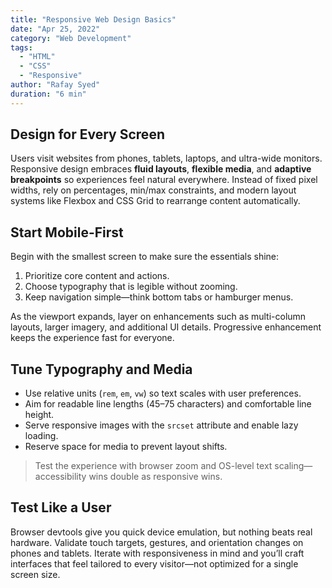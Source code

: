```yaml
---
title: "Responsive Web Design Basics"
date: "Apr 25, 2022"
category: "Web Development"
tags:
  - "HTML"
  - "CSS"
  - "Responsive"
author: "Rafay Syed"
duration: "6 min"
---
```


## Design for Every Screen

Users visit websites from phones, tablets, laptops, and ultra-wide monitors. Responsive design embraces **fluid layouts**, **flexible media**, and **adaptive breakpoints** so experiences feel natural everywhere. Instead of fixed pixel widths, rely on percentages, min/max constraints, and modern layout systems like Flexbox and CSS Grid to rearrange content automatically.

## Start Mobile-First

Begin with the smallest screen to make sure the essentials shine:

1. Prioritize core content and actions.  
2. Choose typography that is legible without zooming.  
3. Keep navigation simple—think bottom tabs or hamburger menus.

As the viewport expands, layer on enhancements such as multi-column layouts, larger imagery, and additional UI details. Progressive enhancement keeps the experience fast for everyone.

## Tune Typography and Media

- Use relative units (`rem`, `em`, `vw`) so text scales with user preferences.  
- Aim for readable line lengths (45–75 characters) and comfortable line height.  
- Serve responsive images with the `srcset` attribute and enable lazy loading.  
- Reserve space for media to prevent layout shifts.

> Test the experience with browser zoom and OS-level text scaling—accessibility wins double as responsive wins.

## Test Like a User

Browser devtools give you quick device emulation, but nothing beats real hardware. Validate touch targets, gestures, and orientation changes on phones and tablets. Iterate with responsiveness in mind and you’ll craft interfaces that feel tailored to every visitor—not optimized for a single screen size.
